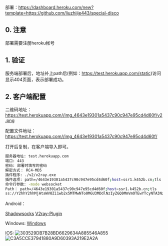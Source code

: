 
部署：https://dashboard.heroku.com/new?template=https://github.com/liuzhijie443/special-disco
## 0. 注意

部署需要注册heroku帐号

## 1. 验证

服务端部署后，地址补上path后(例如：<https://test.herokuapp.com/static>)访问显示404页面，表示部署成功。

## 2. 客户端配置

二维码地址： https://test.herokuapp.com//img_4643e19301a5437c90c947e95cd4d60f/v2.png

配置文件地址：https://test.herokuapp.com//img_4643e19301a5437c90c947e95cd4d60f/

打开后复制，在客户端导入即可。

```sh
服务器地址: test.herokuapp.com
端口: 443
密码: 部署时填写的密码
解密方式： RC4-MD5
插件程序: ./v2/v2ray.exe
插件选项: path=/4643e19301a5437c90c947e95cd4d60f;host=ssr1.k452b.cn;tls
命令行参数: -mode websocket
Path： path=/4643e19301a5437c90c947e95cd4d60f;host=ssr1.k452b.cn;tls
ss://Y2hhY2hhMjAtaWV0Zi1wb2x5MTMwNTo0MGU3MDdlNzIyZGQ0MmVmOTEwYTcyNTA3NzI5NzQyNw@superk452b.herokuapp.com:443/?plugin=.%2fv2%2fv2ray.exe%3bpath%3d%2f4643e19301a5437c90c947e95cd4d60f%3bhost%3dsuperk452b.herokuapp.com%3btls
```

Android：

[Shadowsocks](https://github.com/shadowsocks/shadowsocks-android/releases/download/v5.0.5/shadowsocks--universal-5.0.5.apk) [V2ray-Plugin](https://github.com/shadowsocks/v2ray-plugin-android/releases/download/v1.3.1/v2ray-arm64-v8a-1.3.1.apk)

Windows:
[Windows](https://github.com/shadowsocks/shadowsocks-windows/releases/tag/4.4.1.0) 

IOS:
![303529DB7B28BD6629634A885546A855](https://user-images.githubusercontent.com/25584923/171151934-5c359ee2-04c9-4f7e-84dc-25c6dd122f4a.png)
![C3A5CCE37941880A9D60393A219E2A2A](https://user-images.githubusercontent.com/25584923/171151944-d0d8ce9e-30d0-45a4-96ac-e9236dd21cdf.png)
